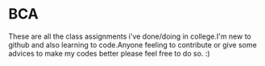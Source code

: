 # BCA
These are all the class assignments i've done/doing in college.I'm new to github and also learning to code.Anyone feeling to contribute or give some advices to make my codes better please feel free to do so. :)

